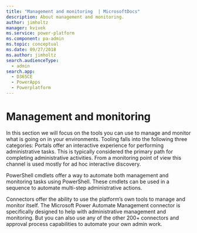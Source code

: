 ```yaml
---
title: "Management and monitoring  | MicrosoftDocs"
description: About management and monitoring.
author: jimholtz
manager: kvivek
ms.service: power-platform
ms.component: pa-admin
ms.topic: conceptual
ms.date: 09/27/2018
ms.author: jimholtz
search.audienceType: 
  - admin
search.app: 
  - D365CE
  - PowerApps
  - Powerplatform
---
```

# Management and monitoring

In this section we will focus on the tools you can use to manage and monitor what is going on in your environments. Tooling falls into the following three categories:
Portals offer an interactive experience for performing administrative tasks. This is typically considered the primary path for completing administrative activities. From a monitoring point of view this channel is used mostly for ad hoc interactive discovery.

PowerShell cmdlets offer a way to automate both management and monitoring tasks using PowerShell. These cmdlets can be used in a sequence to automate multi-step administrative actions.

Connectors offer the ability to use the platform’s own tools to manage and monitor itself. The Microsoft Power Automate Management connector is specifically designed to help with administrative management and monitoring. But you can also use any of the other 200+ connectors and approval process capabilities to automate your own admin work.
